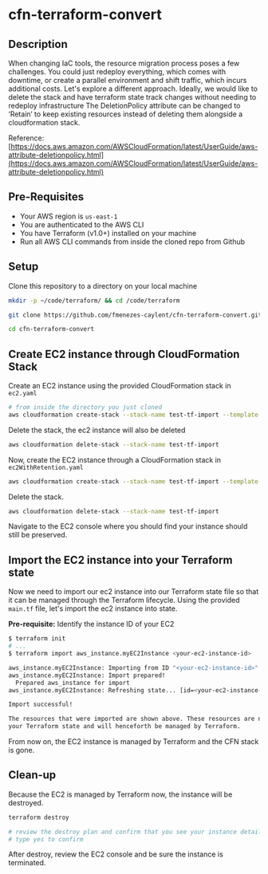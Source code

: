 # cfn-terraform-convert

## Description

When changing IaC tools, the resource migration process poses a few challenges. You could just redeploy everything, which comes with downtime, or create a parallel environment and shift traffic, which incurs additional costs. Let's explore a different approach.
Ideally, we would like to delete the stack and have terraform state track changes without needing to redeploy infrastructure
The DeletionPolicy attribute can be changed to ‘Retain’ to keep existing resources instead of deleting them alongside a cloudformation stack.

Reference: [https://docs.aws.amazon.com/AWSCloudFormation/latest/UserGuide/aws-attribute-deletionpolicy.html](https://docs.aws.amazon.com/AWSCloudFormation/latest/UserGuide/aws-attribute-deletionpolicy.html)

## Pre-Requisites

- Your AWS region is `us-east-1`
- You are authenticated to the AWS CLI
- You have Terraform (v1.0+) installed on your machine
- Run all AWS CLI commands from inside the cloned repo from Github

## Setup

Clone this repository to a directory on your local machine

```sh
mkdir -p ~/code/terraform/ && cd /code/terraform

git clone https://github.com/fmenezes-caylent/cfn-terraform-convert.git

cd cfn-terraform-convert
```

## Create EC2 instance through CloudFormation Stack

Create an EC2 instance using the provided CloudFormation stack in `ec2.yaml`

```bash
# from inside the directory you just cloned
aws cloudformation create-stack --stack-name test-tf-import --template-body file://ec2.yaml
```

Delete the stack, the ec2 instance will also be deleted

```bash
aws cloudformation delete-stack --stack-name test-tf-import
```

Now, create the EC2 instance through a CloudFormation stack in `ec2WithRetention.yaml`

```bash
aws cloudformation create-stack --stack-name test-tf-import --template-body file://ec2WithRetention.yaml
```

Delete the stack.

```bash
aws cloudformation delete-stack --stack-name test-tf-import
```

Navigate to the EC2 console where you should find your instance should still be preserved.

## Import the EC2 instance into your Terraform state

Now we need to import our ec2 instance into our Terraform state file so that it can be managed through the Terraform lifecycle. Using the provided `main.tf` file, let's import the ec2 instance into state.

**Pre-requisite:** Identify the instance ID of your EC2

```bash
$ terraform init
# ...
$ terraform import aws_instance.myEC2Instance <your-ec2-instance-id>

aws_instance.myEC2Instance: Importing from ID "<your-ec2-instance-id>"...
aws_instance.myEC2Instance: Import prepared!
  Prepared aws_instance for import
aws_instance.myEC2Instance: Refreshing state... [id=<your-ec2-instance-id>]

Import successful!

The resources that were imported are shown above. These resources are now in
your Terraform state and will henceforth be managed by Terraform.
```

From now on, the EC2 instance is managed by Terraform and the CFN stack is gone.

## Clean-up

Because the EC2 is managed by Terraform now, the instance will be destroyed.

```sh
terraform destroy 

# review the destroy plan and confirm that you see your instance details that you want to destroy.
# type yes to confirm
```

After destroy, review the EC2 console and be sure the instance is terminated.
